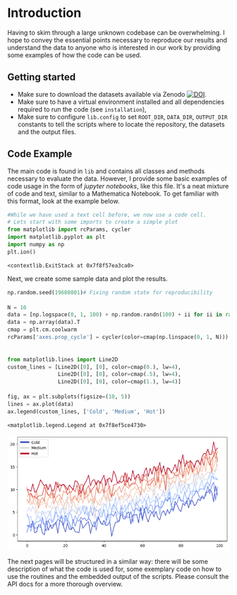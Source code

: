 # Introduction
Having to skim through a large unknown codebase can be overwhelming. I hope to convey the essential points necessary to reproduce our results and understand the data to anyone who is interested in our work by providing some examples of how the code can be used.

## Getting started
- Make sure to download the datasets available via Zenodo [![DOI](https://zenodo.org/badge/DOI/10.5281/zenodo.10625021.svg)](https://doi.org/10.5281/zenodo.10625021).
- Make sure to have a virtual environment installed and all dependencies required to run the code (see `installation`),
- Make sure to configure `lib.config` to set `ROOT_DIR`, `DATA_DIR`, `OUTPUT_DIR` constants to tell the scripts where to locate the repository, the datasets and the output files.

## Code Example
The main code is found in `lib` and contains all classes and methods necessary to evaluate the data. However, I provide some basic examples of code usage in the form of *jupyter notebooks*, like this file. It's a neat mixture of code and text, similar to a Mathematica Notebook. To get familiar with this format, look at the example below.


```python
#While we have used a text cell before, we now use a code cell.
# Lets start with some imports to create a simple plot
from matplotlib import rcParams, cycler
import matplotlib.pyplot as plt
import numpy as np
plt.ion()
```




    <contextlib.ExitStack at 0x7f8f57ea3ca0>



Next, we create some sample data and plot the results.


```python
np.random.seed(19680801)# Fixing random state for reproducibility

N = 10
data = [np.logspace(0, 1, 100) + np.random.randn(100) + ii for ii in range(N)]
data = np.array(data).T
cmap = plt.cm.coolwarm
rcParams['axes.prop_cycle'] = cycler(color=cmap(np.linspace(0, 1, N)))


from matplotlib.lines import Line2D
custom_lines = [Line2D([0], [0], color=cmap(0.), lw=4),
                Line2D([0], [0], color=cmap(.5), lw=4),
                Line2D([0], [0], color=cmap(1.), lw=4)]

fig, ax = plt.subplots(figsize=(10, 5))
lines = ax.plot(data)
ax.legend(custom_lines, ['Cold', 'Medium', 'Hot'])
```




    <matplotlib.legend.Legend at 0x7f8ef5ce4730>




    
![png](2024-06-21-intro_files/2024-06-21-intro_4_1.png)
    


The next pages will be structured in a similar way: there will be some description of what the code is used for, some exemplary code on how to use the routines and the embedded output of the scripts. Please consult the API docs for a more thorough overview.
